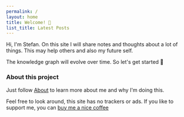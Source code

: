 ```yaml
---
permalink: /
layout: home
title: Welcome! 👋
list_title: Latest Posts
---
```


Hi, I'm Stefan. On this site I will share notes and thoughts about a lot of things.
This may help others and also my future self.

The knowledge graph will evolve over time. So let's get started  🚀

### About this project
Just follow [About](/about) to learn more about me and why I'm doing this.

Feel free to look around, this site has no trackers or ads.
If you like to support me, you can [buy me a nice coffee](https://ko-fi.com/stefanberger)
